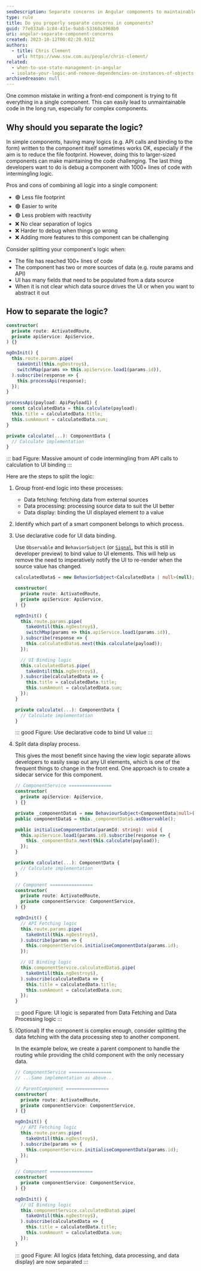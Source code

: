 ```yaml
---
seoDescription: Separate concerns in Angular components to maintainable and debuggable code, reducing complexity by grouping front-end logic into data fetching, processing, and display.
type: rule
title: Do you properly separate concerns in components?
guid: 77e033a8-1c84-431e-9ab8-53360a3968b0
uri: angular-separate-component-concerns
created: 2023-10-12T00:02:20.931Z
authors:
  - title: Chris Clement
    url: https://www.ssw.com.au/people/chris-clement/
related:
  - when-to-use-state-management-in-angular
  - isolate-your-logic-and-remove-dependencies-on-instances-of-objects
archivedreason: null
---
```


One common mistake in writing a front-end component is trying to fit everything in a single component. This can easily lead to unmaintainable code in the long run, especially for complex components.

<!--endintro-->

## Why should you separate the logic?

In simple components, having many logics (e.g. API calls and binding to the form) written to the component itself sometimes works OK, especially if the aim is to reduce the file footprint. However, doing this to larger-sized components can make maintaining the code challenging. The last thing developers want to do is debug a component with 1000+ lines of code with intermingling logic.

Pros and cons of combining all logic into a single component:

- 🟢 Less file footprint
- 🟢 Easier to write
- 🟢 Less problem with reactivity
- ❌ No clear separation of logics
- ❌ Harder to debug when things go wrong
- ❌ Adding more features to this component can be challenging

Consider splitting your component's logic when:

- The file has reached 100+ lines of code
- The component has two or more sources of data (e.g. route params and API)
- UI has many fields that need to be populated from a data source
- When it is not clear which data source drives the UI or when you want to abstract it out

## How to separate the logic?

```ts
constructor(
  private route: ActivatedRoute,
  private apiService: ApiService,
) {}

ngOnInit() {
  this.route.params.pipe(
    takeUntil(this.ngDestroy$),
    switchMap(params => this.apiService.load1(params.id)),
  ).subscribe(response => {
    this.processApi(response);
  });
}

processApi(payload: ApiPayload1) {
  const calculatedData = this.calculate(payload);
  this.title = calculatedData.title;
  this.sumAmount = calculatedData.sum;
}

private calculate(...): ComponentData {
  // Calculate implementation
}
```

::: bad
Figure: Massive amount of code intermingling from API calls to calculation to UI binding
:::

Here are the steps to split the logic:

1. Group front-end logic into these processes:

   - Data fetching: fetching data from external sources
   - Data processing: processing source data to suit the UI better
   - Data display: binding the UI displayed element to a value

2. Identify which part of a smart component belongs to which process.

3. Use declarative code for UI data binding.

   Use `Observable` and `BehaviorSubject` (or [`Signal`](https://angular.io/guide/signals), but this is still in developer preview) to bind value to UI elements. This will help us remove the need to imperatively notify the UI to re-render when the source value has changed.

   ```ts
   calculatedData$ = new BehaviorSubject<CalculatedData | null>(null);

   constructor(
     private route: ActivatedRoute,
     private apiService: ApiService,
   ) {}

   ngOnInit() {
     this.route.params.pipe(
       takeUntil(this.ngDestroy$),
       switchMap(params => this.apiService.load1(params.id)),
     ).subscribe(response => {
       this.calculatedData$.next(this.calculate(payload));
     });

     // UI Binding logic
     this.calculatedData$.pipe(
       takeUntil(this.ngDestroy$),
     ).subscribe(calculatedData => {
       this.title = calculatedData.title;
       this.sumAmount = calculatedData.sum;
     });
   }

   private calculate(...): ComponentData {
     // Calculate implementation
   }
   ```

   ::: good
   Figure: Use declarative code to bind UI value
   :::

4. Split data display process.

   This gives the most benefit since having the view logic separate allows developers to easily swap out any UI elements, which is one of the frequent things to change in the front end.
   One approach is to create a sidecar service for this component.

   ```ts
   // ComponentService ================
   constructor(
     private apiService: ApiService,
   ) {}

   private _componentData$ = new BehaviourSubject<ComponentData|null>(null);
   public componentData$ = this._componentData$.asObservable();

   public initialiseComponentData(paramId: string): void {
     this.apiService.load1(params.id).subscribe(response => {
       this._componentData.next(this.calculate(payload));
     });
   }

   private calculate(...): ComponentData {
     // Calculate implementation
   }

   // Component ================
   constructor(
     private route: ActivatedRoute,
     private componentService: ComponentService,
   ) {}

   ngOnInit() {
     // API Fetching logic
     this.route.params.pipe(
       takeUntil(this.ngDestroy$),
     ).subscribe(params => {
       this.componentService.initialiseComponentData(params.id);
     });

     // UI Binding logic
     this.componentService.calculatedData$.pipe(
       takeUntil(this.ngDestroy$),
     ).subscribe(calculatedData => {
       this.title = calculatedData.title;
       this.sumAmount = calculatedData.sum;
     });
   }
   ```

   ::: good
   Figure: UI logic is separated from Data Fetching and Data Processing logic
   :::

5. (Optional) If the component is complex enough, consider splitting the data fetching with the data processing step to another component.

   In the example below, we create a parent component to handle the routing while providing the child component with the only necessary data.

   ```ts
   // ComponentService ================
   // ...Same implementation as above...

   // ParentComponent ================
   constructor(
     private route: ActivatedRoute,
     private componentService: ComponentService,
   ) {}

   ngOnInit() {
     // API Fetching logic
     this.route.params.pipe(
       takeUntil(this.ngDestroy$),
     ).subscribe(params => {
       this.componentService.initialiseComponentData(params.id);
     });
   }

   // Component ================
   constructor(
     private componentService: ComponentService,
   ) {}

   ngOnInit() {
     // UI Binding logic
     this.componentService.calculatedData$.pipe(
       takeUntil(this.ngDestroy$),
     ).subscribe(calculatedData => {
       this.title = calculatedData.title;
       this.sumAmount = calculatedData.sum;
     });
   }
   ```

   ::: good
   Figure: All logics (data fetching, data processing, and data display) are now separated
   :::
